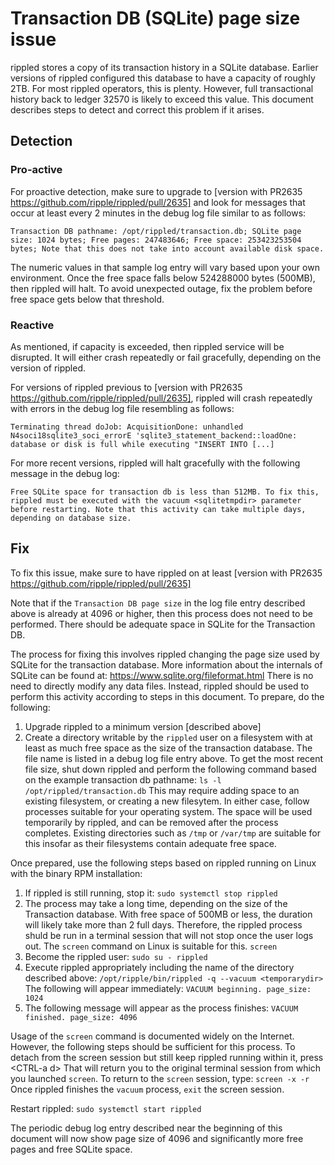# Transaction DB (SQLite) page size issue
rippled stores a copy of its transaction history in a SQLite database. Earlier versions of rippled configured this database to have a capacity of roughly 2TB. For most rippled operators, this is plenty. However, full transactional history back to ledger 32570 is likely to exceed this value. This document describes steps to detect and correct this problem if it arises.

## Detection

### Pro-active
For proactive detection, make sure to upgrade to [version with PR2635 https://github.com/ripple/rippled/pull/2635] and look for messages that occur at least every 2 minutes in the debug log file similar to as follows:

```Transaction DB pathname: /opt/rippled/transaction.db; SQLite page size: 1024 bytes; Free pages: 247483646; Free space: 253423253504 bytes; Note that this does not take into account available disk space.```

 The numeric values in that sample log entry will vary based upon your own environment. Once the free space falls below 524288000 bytes (500MB), then rippled will halt. To avoid unexpected outage, fix the problem before free space gets below that threshold.

### Reactive

As mentioned, if capacity is exceeded, then rippled service will be disrupted. It will either crash repeatedly or fail gracefully, depending on the version of rippled.
 
For versions of rippled previous to [version with PR2635 https://github.com/ripple/rippled/pull/2635], rippled will crash repeatedly with errors in the debug log file resembling as follows:

```Terminating thread doJob: AcquisitionDone: unhandled N4soci18sqlite3_soci_errorE 'sqlite3_statement_backend::loadOne: database or disk is full while executing "INSERT INTO [...]```

For more recent versions, rippled will halt gracefully with the following message in the debug log:

```Free SQLite space for transaction db is less than 512MB. To fix this, rippled must be executed with the vacuum <sqlitetmpdir> parameter before restarting. Note that this activity can take multiple days, depending on database size.```

## Fix

To fix this issue, make sure to have rippled on at least  [version with PR2635 https://github.com/ripple/rippled/pull/2635]

Note that if the `Transaction DB page size` in the log file entry described above is already at 4096 or higher, then this process does not need to be performed. There should be adequate space in SQLite for the Transaction DB.

The process for fixing this involves rippled changing the page size used by SQLite for the transaction database. More information about the internals of SQLite can be found at: https://www.sqlite.org/fileformat.html
There is no need to directly modify any data files. Instead, rippled should be used to perform this activity according to steps in this document. To prepare, do the following:
1. Upgrade rippled to a minimum version [described above]
2. Create a directory writable by the `rippled` user on a filesystem with at least as much free space as the size of the transaction database. The file name is listed in a debug log file entry above. To get the most recent file size, shut down rippled and perform the following command based on the example transaction db pathname:
```ls -l /opt/rippled/transaction.db```
This may require adding space to an existing filesystem, or creating a new filesytem. In either case, follow processes suitable for your operating system. The space will be used temporarily by rippled, and can be removed after the process completes. Existing directories such as `/tmp` or `/var/tmp` are suitable for this insofar as their filesystems contain adequate free space.

Once prepared, use the following steps based on rippled running on Linux with the binary RPM installation:

1. If rippled is still running, stop it:
```sudo systemctl stop rippled```
2. The process may take a long time, depending on the size of the Transaction database. With free space of 500MB or less, the duration will likely take more than 2 full days. Therefore, the rippled process shuld be run in a terminal session that will not stop once the user logs out. The `screen` command on Linux is suitable for this.
```screen```
3. Become the rippled user:
```sudo su - rippled```
4. Execute rippled appropriately including the name of the directory described above:
```/opt/ripple/bin/rippled -q --vacuum <temporarydir>```
The following  will appear immediately:
```VACUUM beginning. page_size: 1024```
5. The following message will appear as the process finishes:
```VACUUM finished. page_size: 4096```

Usage of the `screen` command is documented widely on the Internet. However, the following steps should be sufficient for this process. To detach from the screen session but still keep rippled running within it, press <CTRL-a d\>
That will return you to the original terminal session from which you launched `screen`. To return to the `screen` session, type:
```screen -x -r```
Once rippled finishes the `vacuum` process, `exit` the screen session.

Restart rippled:
```sudo systemctl start rippled```

The periodic debug log entry described near the beginning of this document will now show page size of 4096 and significantly more free pages and free SQLite space.
